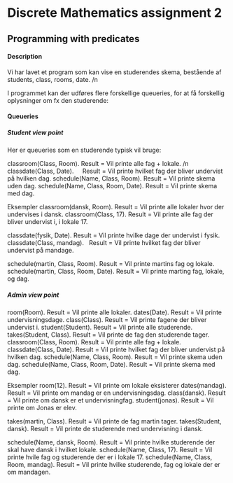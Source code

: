 # Discrete Mathematics assignment 2
## Programming with predicates


#### Description 
Vi har lavet et program som kan vise en studerendes skema,
bestående af students, class, rooms, date. /n

I programmet kan der udføres flere forskellige queueries, for at få forskellig oplysninger om fx den studerende: 

#### Queueries
##### Student view point
Her er queueries som en studerende typisk vil bruge: 

classroom(Class, Room).               Result = Vil printe alle fag + lokale. /n
classdate(Class, Date).               Result = Vil printe hvilket fag der bliver undervist på hvilken dag.
schedule(Name, Class, Room).          Result = Vil printe skema uden dag.
schedule(Name, Class, Room, Date).    Result = Vil printe skema med dag.

Eksempler
classroom(dansk, Room).               Result = Vil printe alle lokaler hvor der undervises i dansk.
classroom(Class, 17).                 Result = Vil printe alle fag der bliver undervist i, i lokale 17.

classdate(fysik, Date).               Result = Vil printe hvilke dage der undervist i fysik. 
classdate(Class, mandag).             Result = Vil printe hvilket fag der bliver undervist på mandage.

schedule(martin, Class, Room).        Result = Vil printe martins fag og lokale. 
schedule(martin, Class, Room, Date).  Result = Vil printe marting fag, lokale, og dag.

##### Admin view point

room(Room).                           Result = Vil printe alle lokaler.
dates(Date).                          Result = Vil printe undervisningsdage.
class(Class).                         Result = Vil printe fagene der bliver undervist i. 
student(Student).                     Result = Vil printe alle studerende. 
takes(Student, Class).                Result = Vil printe de fag den studerende tager.
classroom(Class, Room).               Result = Vil printe alle fag + lokale.
classdate(Class, Date).               Result = Vil printe hvilket fag der bliver undervist på hvilken dag.
schedule(Name, Class, Room).          Result = Vil printe skema uden dag.
schedule(Name, Class, Room, Date).    Result = Vil printe skema med dag.

Eksempler
room(12).                             Result = Vil printe om lokale eksisterer
dates(mandag).                        Result = Vil printe om mandag er en undervisningsdag.
class(dansk).                         Result = Vil printe om dansk er et undervisningfag.
student(jonas).                       Result = Vil printe om Jonas er elev.

takes(martin, Class).                 Result = Vil printe de fag martin tager.
takes(Student, dansk).                Result = Vil printe de studerende med undervisning i dansk.

schedule(Name, dansk, Room).          Result = Vil printe hvilke studerende der skal have dansk i hvilket lokale. 
schedule(Name, Class, 17).            Result = Vil printe hvile fag og studerende der er i lokale 17. 
schedule(Name, Class, Room, mandag).  Result = Vil printe hvilke studerende, fag og lokale der er om mandagen. 
